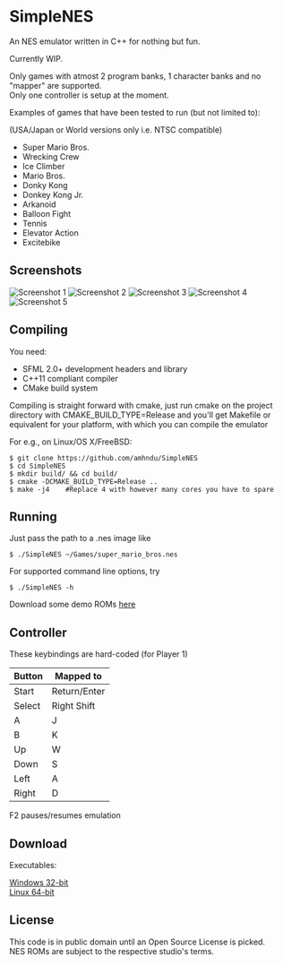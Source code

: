 SimpleNES
=============


An NES emulator written in C++ for nothing but fun.

Currently WIP.

Only games with atmost 2 program banks, 1 character banks and no "mapper" are supported.  
Only one controller is setup at the moment.


Examples of games that have been tested to run (but not limited to):

(USA/Japan or World versions only i.e. NTSC compatible)

* Super Mario Bros.
* Wrecking Crew
* Ice Climber
* Mario Bros.
* Donky Kong
* Donkey Kong Jr.
* Arkanoid
* Balloon Fight
* Tennis
* Elevator Action
* Excitebike

Screenshots
------------------------
![Screenshot 1](http://amhndu.github.io/Projects/screenshots/nes4.png)
![Screenshot 2](http://amhndu.github.io/Projects/screenshots/nes2.png)
![Screenshot 3](http://amhndu.github.io/Projects/screenshots/nes3.png)
![Screenshot 4](http://amhndu.github.io/Projects/screenshots/nes1.png)
![Screenshot 5](http://amhndu.github.io/Projects/screenshots/nes5.png)


Compiling
-----------

You need:
* SFML 2.0+ development headers and library
* C++11 compliant compiler
* CMake build system

Compiling is straight forward with cmake, just run cmake on the project directory with CMAKE_BUILD_TYPE=Release
and you'll get Makefile or equivalent for your platform, with which you can compile the emulator

For e.g., on Linux/OS X/FreeBSD:
```
$ git clone https://github.com/amhndu/SimpleNES
$ cd SimpleNES
$ mkdir build/ && cd build/
$ cmake -DCMAKE_BUILD_TYPE=Release ..
$ make -j4    #Replace 4 with however many cores you have to spare
```

Running
-----------------

Just pass the path to a .nes image like

```
$ ./SimpleNES ~/Games/super_mario_bros.nes
```

For supported command line options, try
```
$ ./SimpleNES -h
```
Download some demo ROMs [here](https://www.dropbox.com/s/mfzukqy8uul4ae3/demo-roms.zip?dl=0)

Controller
-----------------

These keybindings are hard-coded (for Player 1)

 Button        | Mapped to
 --------------|-------------
 Start         | Return/Enter
 Select        | Right Shift
 A             | J
 B             | K
 Up            | W
 Down          | S
 Left          | A
 Right         | D

F2 pauses/resumes emulation

Download
-----------
Executables:

[Windows 32-bit](https://www.dropbox.com/s/1gqhtbmvzo1ozsz/SimpleNES-win32.rar?dl=0)  
[Linux 64-bit](https://www.dropbox.com/s/7eswcdektlkdz65/SimpleNES-linux64?dl=0)  

License
-----------------

This code is in public domain until an Open Source License is picked.  
NES ROMs are subject to the respective studio's terms.

